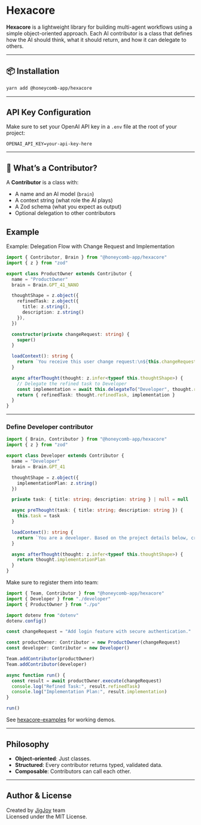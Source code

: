 # Hexacore

**Hexacore** is a lightweight library for building multi-agent workflows using a simple object-oriented approach. Each AI contributor is a class that defines how the AI should think, what it should return, and how it can delegate to others.

---

## 📦 Installation

```bash
yarn add @honeycomb-app/hexacore
```
---

## API Key Configuration

Make sure to set your OpenAI API key in a `.env` file at the root of your project:

```env
OPENAI_API_KEY=your-api-key-here
```
---

## 🧠 What’s a Contributor?

A **Contributor** is a class with:

- A name and an AI model (`brain`)
- A context string (what role the AI plays)
- A Zod schema (what you expect as output)
- Optional delegation to other contributors

## Example

Example: Delegation Flow with Change Request and Implementation

```ts
import { Contributor, Brain } from "@honeycomb-app/hexacore"
import { z } from "zod"

export class ProductOwner extends Contributor {
  name = "ProductOwner"
  brain = Brain.GPT_41_NANO

  thoughtShape = z.object({
    refinedTask: z.object({
      title: z.string(),
      description: z.string()
    }),
  })

  constructor(private changeRequest: string) {
    super()
  }

  loadContext(): string {
    return `You receive this user change request:\n${this.changeRequest}\nCreate a clear task with title and description.`
  }

  async afterThought(thought: z.infer<typeof this.thoughtShape>) {
    // Delegate the refined task to Developer
    const implementation = await this.delegateTo("Developer", thought.refinedTask)
    return { refinedTask: thought.refinedTask, implementation }
  }
}

```

---

### Define Developer contributor

```ts
import { Brain, Contributor } from "@honeycomb-app/hexacore"
import { z } from "zod"

export class Developer extends Contributor {
  name = "Developer"
  brain = Brain.GPT_41

  thoughtShape = z.object({
    implementationPlan: z.string()
  })

  private task: { title: string; description: string } | null = null

  async preThought(task: { title: string; description: string }) {
    this.task = task
  }

  loadContext(): string {
    return `You are a developer. Based on the project details below, create an implementation plan:\n${JSON.stringify(this.task)}`
  }

  async afterThought(thought: z.infer<typeof this.thoughtShape>) {
    return thought.implementationPlan
  }
}
```

Make sure to register them into team:

```ts
import { Team, Contributor } from "@honeycomb-app/hexacore"
import { Developer } from "./developer"
import { ProductOwner } from "./po"

import dotenv from "dotenv"
dotenv.config()

const changeRequest = "Add login feature with secure authentication."

const productOwner: Contributor = new ProductOwner(changeRequest)
const developer: Contributor = new Developer()

Team.addContributor(productOwner)
Team.addContributor(developer)

async function run() {
  const result = await productOwner.execute(changeRequest)
  console.log("Refined Task:", result.refinedTask)
  console.log("Implementation Plan:", result.implementation)
}

run()
```

See [hexacore-examples](https://github.com/Mijura/hexacore-examples) for working demos.

---

## Philosophy

- **Object-oriented**: Just classes.
- **Structured**: Every contributor returns typed, validated data.
- **Composable**: Contributors can call each other.

---

## Author & License

Created by [JigJoy](https://jigjoy.io) team\
Licensed under the MIT License.
